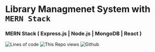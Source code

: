 # Library Managmenet System with `MERN Stack`
### MERN Stack ( Express.js | Node.js | MongoDB | React )
![Lines of code](https://img.shields.io/tokei/lines/github/induwarauthsara/lms?color=purple&label=Total%20Lines)
![This Repo views](https://gpvc.arturio.dev/induwarauthsara/lms)
![Github](https://img.shields.io/github/followers/induwarauthsara?label=Follow&style=social)
